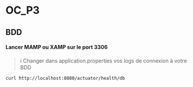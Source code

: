 # OC_P3

## BDD

#### Lancer MAMP ou XAMP sur le port 3306
> ℹ️ Changer dans application.properties vos logs de connexion à votre BDD
```
curl http://localhost:8080/actuator/health/db
````
